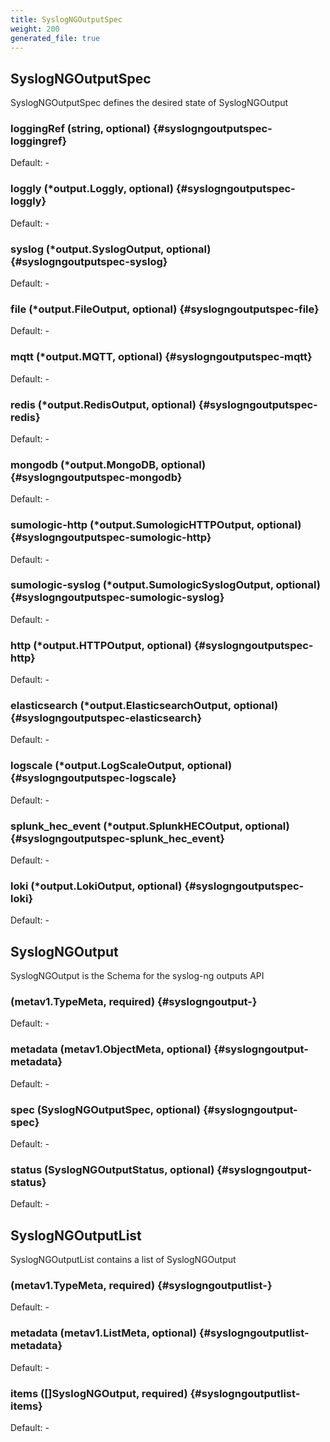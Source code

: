 ```yaml
---
title: SyslogNGOutputSpec
weight: 200
generated_file: true
---
```


## SyslogNGOutputSpec

SyslogNGOutputSpec defines the desired state of SyslogNGOutput

### loggingRef (string, optional) {#syslogngoutputspec-loggingref}

Default: -

### loggly (*output.Loggly, optional) {#syslogngoutputspec-loggly}

Default: -

### syslog (*output.SyslogOutput, optional) {#syslogngoutputspec-syslog}

Default: -

### file (*output.FileOutput, optional) {#syslogngoutputspec-file}

Default: -

### mqtt (*output.MQTT, optional) {#syslogngoutputspec-mqtt}

Default: -

### redis (*output.RedisOutput, optional) {#syslogngoutputspec-redis}

Default: -

### mongodb (*output.MongoDB, optional) {#syslogngoutputspec-mongodb}

Default: -

### sumologic-http (*output.SumologicHTTPOutput, optional) {#syslogngoutputspec-sumologic-http}

Default: -

### sumologic-syslog (*output.SumologicSyslogOutput, optional) {#syslogngoutputspec-sumologic-syslog}

Default: -

### http (*output.HTTPOutput, optional) {#syslogngoutputspec-http}

Default: -

### elasticsearch (*output.ElasticsearchOutput, optional) {#syslogngoutputspec-elasticsearch}

Default: -

### logscale (*output.LogScaleOutput, optional) {#syslogngoutputspec-logscale}

Default: -

### splunk_hec_event (*output.SplunkHECOutput, optional) {#syslogngoutputspec-splunk_hec_event}

Default: -

### loki (*output.LokiOutput, optional) {#syslogngoutputspec-loki}

Default: -


## SyslogNGOutput

SyslogNGOutput is the Schema for the syslog-ng outputs API

###  (metav1.TypeMeta, required) {#syslogngoutput-}

Default: -

### metadata (metav1.ObjectMeta, optional) {#syslogngoutput-metadata}

Default: -

### spec (SyslogNGOutputSpec, optional) {#syslogngoutput-spec}

Default: -

### status (SyslogNGOutputStatus, optional) {#syslogngoutput-status}

Default: -


## SyslogNGOutputList

SyslogNGOutputList contains a list of SyslogNGOutput

###  (metav1.TypeMeta, required) {#syslogngoutputlist-}

Default: -

### metadata (metav1.ListMeta, optional) {#syslogngoutputlist-metadata}

Default: -

### items ([]SyslogNGOutput, required) {#syslogngoutputlist-items}

Default: -


